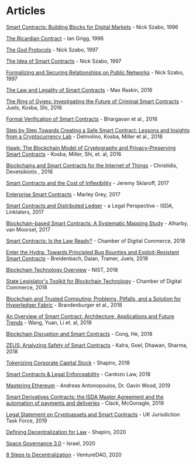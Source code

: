 # Articles 

[Smart Contracts: Building Blocks for Digital Markets](http://www.fon.hum.uva.nl/rob/Courses/InformationInSpeech/CDROM/Literature/LOTwinterschool2006/szabo.best.vwh.net/smart_contracts_2.html) - Nick Szabo, 1996

[The Ricardian Contract](https://iang.org/papers/ricardian_contract.html) - Ian Grigg, 1996

[The God Protocols](https://nakamotoinstitute.org/the-god-protocols/) - Nick Szabo, 1997

[The Idea of Smart Contracts](https://nakamotoinstitute.org/the-idea-of-smart-contracts/) - Nick Szabo, 1997

[Formalizing and Securing Relationships on Public Networks](https://www.firstmonday.org/ojs/index.php/fm/article/view/548/469) - Nick Szabo, 1997

[The Law and Legality of Smart Contracts](https://papers.ssrn.com/sol3/papers.cfm?abstract_id=2959166) - Max Raskin, 2016

[The Ring of Gyges: Investigating the Future of Criminal Smart Contracts](http://initc3.org/files/Gyges.pdf) - Juels, Kosba, Shi, 2016

[Formal Verification of Smart Contracts](https://dl.acm.org/citation.cfm?id=2993611) - Bhargavan et al., 2016

[Step by Step Towards Creating a Safe Smart Contract: Lessons and Insights from a Cryptocurrency Lab](https://eprint.iacr.org/2015/460.pdf) - Delmolino, Kosba, Miller et al., 2016

[Hawk: The Blockchain Model of Cryptography and Privacy-Preserving Smart Contracts](http://scholar.google.com/scholar_url?url=https://users.soe.ucsc.edu/~owen/courses/cmps223/papers/hawk.pdf&hl=en&sa=X&scisig=AAGBfm0n9U_-YXj7vOAhp9Vi-v7A049K2A&nossl=1&oi=scholarr) - Kosba, Miller, Shi, et. al, 2016

[Blockchains and Smart Contracts for the Internet of Things](https://ieeexplore.ieee.org/abstract/document/7467408) - Christidis, Devetsikiotis , 2016

[Smart Contracts and the Cost of Inflexibility](https://papers.ssrn.com/sol3/papers.cfm?abstract_id=3008899) - Jeremy Sklaroff, 2017

[Enterprise Smart Contracts](https://github.com/Azure/azure-blockchain-projects/blob/master/bletchley/EnterpriseSmartContracts.md) - Marley Grey, 2017

[Smart Contracts and Distributed Ledger](https://www.isda.org/a/6EKDE/smart-contracts-and-distributed-ledger-a-legal-perspective.pdf) - a Legal Perspective - ISDA, Linklaters, 2017

[Blockchain-based Smart Contracts: A Systematic Mapping Study](https://arxiv.org/abs/1710.06372) - Alharby, van Moorsel, 2017

[Smart Contracts: Is the Law Ready?](https://digitalchamber.org/smart-contracts-whitepaper/) -  Chamber of Digital Commerce, 2018

[Enter the Hydra: Towards Principled Bug Bounties and Exploit-Resistant Smart Contracts](https://eprint.iacr.org/2017/1090.pdf) -  Breidenbach, Daian, Tramer, Juels, 2018

[Blockchain Technology Overview](https://www.nist.gov/publications/blockchain-technology-overview) - NIST, 2018

[State Legislator's Toolkit for Blockchain Technology](https://digitalchamber.org/state-legislators-toolkit/) - Chamber of Digital Commerce, 2018

[Blockchain and Trusted Computing: Problems, Pitfalls, and a Solution for Hyperledger Fabric](https://arxiv.org/abs/1805.08541) - Brandenburger et al., 2018

[An Overview of Smart Contract: Architecture, Applications and Future Trends](https://ieeexplore.ieee.org/document/8500488) - Wang, Yuan, Li et. al, 2018

[Blockchain Disruption and Smart Contracts](https://papers.ssrn.com/sol3/papers.cfm?abstract_id=2985764) - Cong, He, 2018

[ZEUS: Analyzing Safety of Smart Contracts](https://pages.cpsc.ucalgary.ca/~joel.reardon/blockchain/readings/ndss2018_09-1_Kalra_paper.pdf) - Kalra, Goel, Dhawan, Sharma, 2018

[Tokenizing Corporate Capital Stock](https://gabrielshapiro.wordpress.com/2018/10/28/2/) - Shapiro, 2018

[Smart Contracts & Legal Enforceability](https://cardozo.yu.edu/sites/default/files/Smart%20Contracts%20Report%20%232_0.pdf) - Cardozo Law, 2018

[Mastering Ethereum](https://github.com/ethereumbook/ethereumbook) - Andreas Antonopoulos, Dr. Gavin Wood, 2019

[Smart Derivatives Contracts: the ISDA Master Agreement and the automation of payments and deliveries](https://arxiv.org/abs/1904.01461) - Clack, McGonagle, 2019

[Legal Statement on Cryptoassets and Smart Contracts](https://35z8e83m1ih83drye280o9d1-wpengine.netdna-ssl.com/wp-content/uploads/2019/11/6.6056_JO_Cryptocurrencies_Statement_FINAL_WEB_111119-1.pdf) - UK Jurisdiction Task Force, 2019

[Defining Decentralization for Law](https://medium.com/@lex_node/defining-decentralization-for-law-58ca54e18b2a) - Shapiro, 2020

[Space Governance 3.0](https://digitalcommons.law.uga.edu/cgi/viewcontent.cgi?article=2489&context=gjicl) - Israel, 2020

[8 Steps to Decentralization](https://medium.com/venture-dao/8-steps-to-decentralization-1822806e2d54) - VentureDAO, 2020
